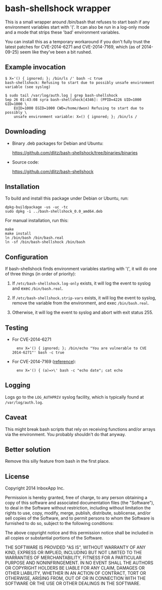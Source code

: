 bash-shellshock wrapper
=======================

This is a small wrapper around /bin/bash that refuses to start bash if any
environment variables start with '('.  It can also be run in a log-only mode
and a mode that strips these 'bad' environment variables.

You can install this as a temporary workaround if you don't fully trust the
latest patches for CVE-2014-6271 and CVE-2014-7169, which (as of 2014-09-25)
seem like they've been a bit rushed.


Example invocation
------------------

    $ X='() { ignored; }; /bin/ls /' bash -c true
    bash-shellshock: Refusing to start due to possibly unsafe environment variable (see syslog)

    $ sudo tail /var/log/auth.log | grep bash-shellshock
    Sep 26 01:43:08 syra bash-shellshock[4346]: (PPID=4226 UID=1000 GID=1000 \
        EUID=1000 EGID=1000 CWD=/home/dwon) Refusing to start due to possibly \
        unsafe environment variable: X=() { ignored; }; /bin/ls /


Downloading
-----------

- Binary .deb packages for Debian and Ubuntu:

    https://github.com/dlitz/bash-shellshock/tree/binaries/binaries

- Source code:

    https://github.com/dlitz/bash-shellshock


Installation
------------

To build and install this package under Debian or Ubuntu, run:

    dpkg-buildpackage -us -uc -tc
    sudo dpkg -i ../bash-shellshock_0.0_amd64.deb

For manual installation, run this:

    make
    make install
    ln /bin/bash /bin/bash.real
    ln -sf /bin/bash-shellshock /bin/bash


Configuration
-------------

If bash-shellshock finds environment variables starting with '(', it will do
one of three things (in order of priority):

1. If `/etc/bash-shellshock.log-only` exists, it will log the event to syslog
   and exec `/bin/bash.real`.

2. If `/etc/bash-shellshock.strip-vars` exists, it will log the event to
   syslog, remove the variable from the environment, and exec `/bin/bash.real`.

3. Otherwise, it will log the event to syslog and abort with exit status 255.


Testing
-------

* For CVE-2014-6271

        env X='() { ignored; }; /bin/echo "You are vulnerable to CVE 2014-6271"' bash -c true

* For CVE-2014-7169 ([reference](https://twitter.com/taviso/status/514887394294652929)):

        env X='() { (a)=>\' bash -c "echo date"; cat echo


Logging
-------

Logs go to the `LOG_AUTHPRIV` syslog facility, which is typically found at `/var/log/auth.log`.


Caveat
------

This might break bash scripts that rely on receiving functions and/or arrays
via the environment.  You probably shouldn't do that anyway.


Better solution
---------------

Remove this silly feature from bash in the first place.


License
-------
Copyright 2014 InboxApp Inc.

Permission is hereby granted, free of charge, to any person obtaining a
copy of this software and associated documentation files (the "Software"),
to deal in the Software without restriction, including without limitation
the rights to use, copy, modify, merge, publish, distribute, sublicense,
and/or sell copies of the Software, and to permit persons to whom the
Software is furnished to do so, subject to the following conditions:

The above copyright notice and this permission notice shall be included
in all copies or substantial portions of the Software.

THE SOFTWARE IS PROVIDED "AS IS", WITHOUT WARRANTY OF ANY KIND, EXPRESS
OR IMPLIED, INCLUDING BUT NOT LIMITED TO THE WARRANTIES OF
MERCHANTABILITY, FITNESS FOR A PARTICULAR PURPOSE AND NONINFRINGEMENT.
IN NO EVENT SHALL THE AUTHORS OR COPYRIGHT HOLDERS BE LIABLE FOR ANY
CLAIM, DAMAGES OR OTHER LIABILITY, WHETHER IN AN ACTION OF CONTRACT,
TORT OR OTHERWISE, ARISING FROM, OUT OF OR IN CONNECTION WITH THE
SOFTWARE OR THE USE OR OTHER DEALINGS IN THE SOFTWARE.
